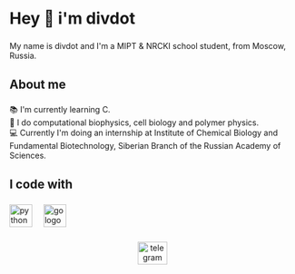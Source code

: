 <h1 align="left">Hey 👋 i'm divdot</h1>

###

<p align="left">My name is divdot and I'm a MIPT & NRCKI school student, from Moscow, Russia.</p>

###

<h2 align="left">About me</h2>

###

<p align="left">📚 I'm currently learning C.<br>🧪 I do computational biophysics, cell biology and polymer physics.<br>💻 Currently I'm doing an internship at Institute of Chemical Biology and Fundamental Biotechnology, Siberian Branch of the Russian Academy of Sciences.</p>

###

<h2 align="left">I code with</h2>

###

<div align="left">
  <img src="https://cdn.jsdelivr.net/gh/devicons/devicon/icons/python/python-original.svg" height="40" alt="python logo"  />
  <img width="12" />
  <img src="https://cdn.jsdelivr.net/gh/devicons/devicon/icons/go/go-original.svg" height="40" alt="go logo"  />
</div>

###

<div align="center">
  <a href="https://t.me/divdot" target="_blank">
    <img src="https://raw.githubusercontent.com/maurodesouza/profile-readme-generator/master/src/assets/icons/social/telegram/default.svg" width="52" height="40" alt="telegram logo"  />
  </a>
</div>

###
